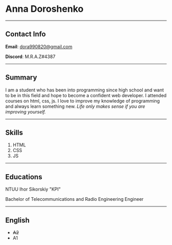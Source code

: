 # Anna Doroshenko 
***
## Contact Info
__Email__: dora990820@gmail.com

__Discord__: M.R.A.Z#4387
***
## Summary
 I am a student who has been into programming since high school and want to be in this field and hope to become a confident web developer. I attended courses on html, css, js. I love to improve my knowledge of programming and always learn something new. _Life only makes sense if you are improving yourself._
***
## Skills
1. HTML
2. CSS
3. JS
***
## Educations
NTUU Ihor Sikorskiy "KPI"

Bachelor of Telecommunications and Radio Engineering Engineer
***
## English
- ~~A2~~ 
- A1
